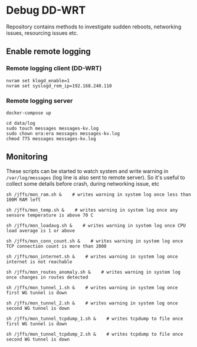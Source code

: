 # Debug DD-WRT

Repository contains methods to investigate sudden reboots, networking issues, resourcing issues etc.

## Enable remote logging

### Remote logging client (DD-WRT)

```
nvram set klogd_enable=1
nvram set syslogd_rem_ip=192.168.240.110
```

### Remote logging server

```
docker-compose up

cd data/log
sudo touch messages messages-kv.log
sudo chown era:era messages messages-kv.log
chmod 775 messages messages-kv.log
```

## Monitoring

These scripts can be started to watch system and write warning in `/var/log/messages` (log line is also sent to remote server).
So it's useful to collect some details before crash, during networking issue, etc

```
sh /jffs/mon_ram.sh &    # writes warning in system log once less than 100M RAM left

sh /jffs/mon_temp.sh &    # writes warning in system log once any sensore temperature is above 70 C

sh /jffs/mon_loadavg.sh &    # writes warning in system log once CPU load average is 1 or above

sh /jffs/mon_conn_count.sh &    # writes warning in system log once TCP connection count is more than 2000

sh /jffs/mon_internet.sh &    # writes warning in system log once internet is not reachable

sh /jffs/mon_routes_anomaly.sh &    # writes warning in system log once changes in routes detected

sh /jffs/mon_tunnel_1.sh &    # writes warning in system log once first WG tunnel is down

sh /jffs/mon_tunnel_2.sh &    # writes warning in system log once second WG tunnel is down

sh /jffs/mon_tunnel_tcpdump_1.sh &    # writes tcpdump to file once first WG tunnel is down

sh /jffs/mon_tunnel_tcpdump_2.sh &    # writes tcpdump to file once second WG tunnel is down

```
